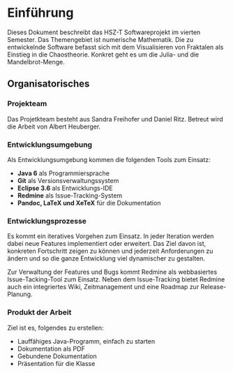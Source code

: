 # Einführung #

Dieses Dokument beschreibt das HSZ-T Softwareprojekt im vierten Semester. Das
Themengebiet ist numerische Mathematik. Die zu entwickelnde Software befasst
sich mit dem Visualisieren von Fraktalen als Einstieg in die Chaostheorie.
Konkret geht es um die Julia- und die Mandelbrot-Menge.


## Organisatorisches ##

### Projekteam ###

Das Projetkteam besteht aus Sandra Freihofer und Daniel Ritz. Betreut wird die
Arbeit von Albert Heuberger.


### Entwicklungsumgebung ###

Als Entwicklungsumgebung kommen die folgenden Tools zum Einsatz:

* **Java 6** als Programmiersprache
* **Git** als Versionsverwaltungssystem
* **Eclipse 3.6** als Entwicklungs-IDE
* **Redmine** als Issue-Tracking-System
* **Pandoc, LaTeX und XeTeX** für die Dokumentation


### Entwicklungsprozesse ###

Es kommt ein iteratives Vorgehen zum Einsatz. In jeder Iteration werden dabei
neue Features implementiert oder erweitert. Das Ziel davon ist, konkreten
Fortschritt zeigen zu können und jederzeit Anforderungen zu ändern und so die
ganze Entwicklung viel dynamischer zu gestalten.

Zur Verwaltung der Features und Bugs kommt Redmine als webbasiertes
Issue-Tacking-Tool zum Einsatz. Neben dem Issue-Tracking bietet Redmine auch
ein integriertes Wiki, Zeitmanagement und eine Roadmap zur Release-Planung.


### Produkt der Arbeit ###

Ziel ist es, folgendes zu erstellen:

* Lauffähiges Java-Programm, einfach zu starten
* Dokumentation als PDF
* Gebundene Dokumentation
* Präsentation für die Klasse
